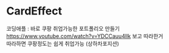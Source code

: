 # CardEffect

코딩애플 : 바로 쿠팡 취업가능한 포트폴리오 만들기
<br>
https://www.youtube.com/watch?v=YDCCauu4lIk 보고 따라한거
<br>
따라하면 쿠팡정도는 쉽게 취업가능 (상하차포지션)
